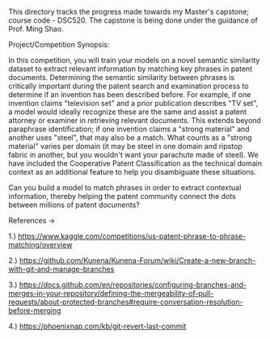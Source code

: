 This directory tracks the progress made towards my Master's capstone; course code - DSC520. The capstone is being done under the guidance of Prof. Ming Shao.

Project/Competition Synopsis: 

In this competition, you will train your models on a novel semantic similarity dataset to extract relevant information by matching key phrases in patent documents. Determining the semantic similarity between phrases is critically important during the patent search and examination process to determine if an invention has been described before. For example, if one invention claims "television set" and a prior publication describes "TV set", a model would ideally recognize these are the same and assist a patent attorney or examiner in retrieving relevant documents. This extends beyond paraphrase identification; if one invention claims a "strong material" and another uses "steel", that may also be a match. What counts as a "strong material" varies per domain (it may be steel in one domain and ripstop fabric in another, but you wouldn't want your parachute made of steel). We have included the Cooperative Patent Classification as the technical domain context as an additional feature to help you disambiguate these situations.

Can you build a model to match phrases in order to extract contextual information, thereby helping the patent community connect the dots between millions of patent documents?

References -> 

1.) https://www.kaggle.com/competitions/us-patent-phrase-to-phrase-matching/overview

2.) https://github.com/Kunena/Kunena-Forum/wiki/Create-a-new-branch-with-git-and-manage-branches

3.) https://docs.github.com/en/repositories/configuring-branches-and-merges-in-your-repository/defining-the-mergeability-of-pull-requests/about-protected-branches#require-conversation-resolution-before-merging

4.) https://phoenixnap.com/kb/git-revert-last-commit

